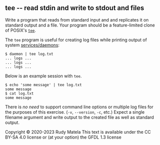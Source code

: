 tee -- read stdin and write to stdout and files
-----------------------------------------------

Write a program that reads from standard input and
and replicates it on standard output and a file.
Your program should be a feature-limited clone of POSIX's [`tee`].

[`tee`]: https://linux.die.net/man/1/tee

The `tee` program is useful for creating log files
while printing output of system [services/daemons]:

	$ daemon | tee log.txt
	... logs ...
	... logs ...
	... logs ...

[services/daemons]: https://en.wikipedia.org/wiki/Daemon_(computing)

Below is an example session with `tee`.

	$ echo 'some message' | tee log.txt
	some message
	$ cat log.txt
	some message

There is _no need_ to support command line options or multiple log files
for the purposes of this exercise.
(`-v`, `--version`, `-c`, etc.)
Expect a single filename argument and
write output to the created file as well as standard output.


Copyright © 2020-2023  Rudy Matela
This text is available under the CC BY-SA 4.0 license
or (at your option) the GFDL 1.3 license
